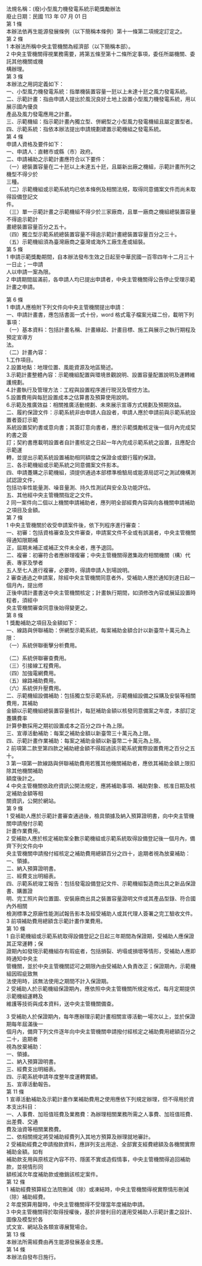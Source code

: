 法規名稱：(廢)小型風力機發電系統示範獎勵辦法  
廢止日期：民國 113 年 07 月 01 日  
第 1 條  
本辦法依再生能源發展條例（以下簡稱本條例）第十一條第二項規定訂定之。  
第 2 條  
1 本辦法所稱中央主管機關為經濟部（以下簡稱本部）。  
2 中央主管機關得視業務需要，將第五條至第十二條所定事項，委任所屬機關、委託其他機關或機  
構辦理。  
第 3 條  
本辦法之用詞定義如下：  
一、小型風力機發電系統：指單機裝置容量一瓩以上未達十瓩之風力發電系統。  
二、示範計畫：指由申請人提出於風況良好土地上設置小型風力機發電系統，用以展示國內優良  
產品及風力發電應用之計畫。  
三、示範機組：指示範計畫內獨立型、併網型之小型風力發電機組且屬定置型者。  
四、示範系統：指依本辦法提出申請規劃建置示範機組之發電系統。  
第 4 條  
申請人資格及要件如下：  
一、申請人：直轄市或縣（市）政府。  
二、申請補助之示範計畫應符合以下要件：  
（一）總裝置容量在二十瓩以上未達五十瓩，且屬新出廠之機組，示範計畫所列之機型不得少於  
三種。  
（二）示範機組或示範系統均已依本條例及相關法規，取得同意備案文件而尚未取得設備登記文  
件。  
（三）單一示範計畫之示範機組不得少於三家廠商，且單一廠商之機組總裝置容量不得逾示範計  
畫總裝置容量百分之五十。  
（四）獨立型示範系統總裝置容量不得逾示範計畫總裝置容量百分之三十。  
（五）示範機組須為臺灣廠商之臺灣或海外工廠生產或組裝。  
第 5 條  
1 申請示範獎勵期間，自本辦法發布生效之日起至中華民國一百零四年十二月三十一日止；一申請  
人以申請一案為限。  
2 申請期間屆滿前，各申請人均已提出申請者，中央主管機關得公告停止受理示範計畫之申請。  


第 6 條  
1 申請人應檢附下列文件向中央主管機關提出申請：  
一、申請計畫書，應包括書面一式十份，word 格式電子檔案光碟二份，載明下列事項：  
（一）基本資料：包括計畫名稱、計畫緣起、計畫目標、施工與展示之執行期程及預定宣導方  
法。  
（二）計畫內容：  
1.工作項目。  
2.設置地點：地理位置、風能資源及地區簡述。  
3.示範計畫整體內容：示範機組配置與環境景觀說明、設置容量配置說明及運轉維護規劃。  
4.計畫執行及管理方法：工程與設置程序進行現況及管控方法。  
5.設置費用與每瓩設置成本之估算書及預算使用說明。  
6.示範及推廣效益：相關推廣活動規劃、未來展示宣導方式規劃及預期效益。  
二、履約保證文件：示範系統非由申請人自設者，申請人應於申請前與示範系統設置者簽訂示範  
系統設置契約書或意向書；其簽訂意向書者，應於示範獎勵核定後一個月內完成契約書之簽  
訂；契約書應載明設置者自計畫核定之日起一年內完成示範系統之設置，且應配合示範運  
轉，並提出示範系統設置補助相同額度之保證金或銀行履約保證。  
三、各示範機組或示範系統之同意備案文件影本。  
四、申請躉購之示範機組，須提供通過本部標準檢驗局或能源局認可之測試機構測試認證文件，  
包括功率性能量測、噪音量測、持久性測試與安全及功能評估。  
五、其他經中央主管機關指定之文件。  
2 同一案件向二個以上機關申請補助者，應列明全部經費內容與向各機關申請補助之項目及金額。  
第 7 條  
1 中央主管機關於收受申請案件後，依下列程序進行審查：  
一、初審：包括資格審查及文件審查，申請案文件不全或有誤漏者，中央主管機關得通知限期補  
正，屆期未補正或補正文件未全者，應予退回。  
二、複審：初審符合者應辦理複審；中央主管機關得邀集政府相關機關（構）代表、專家及學者  
五人至七人進行複審，必要時，得請申請人到場說明。  
2 審查通過之申請案，除經中央主管機關同意者外，受補助人應於通知到達日起一個月內，提出修  
正後申請計畫書送中央主管機關核定；計畫執行期間，如須修改內容或展延設置時程者，須經中  
央主管機關審查同意後始得變更之。  
第 8 條  
1 獎勵補助之項目及金額如下：  
一、線路與併聯補助：併網型示範系統，每案補助金額合計以新臺幣十萬元為上限：  
（一）系統併聯衝擊分析費用。  


（二）系統併聯審查費用。  
（三）引接線工程費用。  
（四）加強電網費用。  
（五）線路補助費用。  
（六）系統併升壓費用。  
二、示範機組設備補助：包括獨立型示範系統，示範機組設備之採購及安裝等相關費用，其補助  
金額以示範機組總裝置容量核計，每瓩補助金額以核發同意備案之年度，本部訂定躉購費率  
計算參數採用之期初設置成本之百分之四十為上限。  
三、宣導活動補助：每案之補助金額以新臺幣三十萬元為上限。  
四、示範計畫作業補助：每案之補助金額以新臺幣二十萬元為上限。  
2 前項第二款至第四款之補助總金額不得超過該示範系統實際設置費用之百分之五十。  
3 第一項第一款線路與併聯補助費用若獲其他機關補助者，應依其補助金額上限扣除其他機關補助  
額度後計之。  
4 中央主管機關依政府資訊公開法規定，應將補助事項、補助對象、核准日期及核定補助金額等相  
關資訊，公開於網站。  
第 9 條  
1 受補助人應於示範計畫審查通過後，檢具領據及納入預算證明書，向中央主管機關申請撥付示範  
計畫作業費用。  
2 受補助人應於核定補助案全數示範機組或示範系統取得設備登記後一個月內，備齊下列文件向中  
央主管機關申請撥付經核定之補助費用總額百分之四十，逾期者視為放棄補助：  
一、領據。  
二、納入預算證明書。  
三、經費支出明細表。  
四、示範系統竣工報告：包括發電設備登記文件、示範機組製造商出具之新品保證書、購置證  
明、完工照片與位置圖、安裝廠商出具之裝置容量證明文件或其產品型錄、符合國內外相關  
檢測標準之原廠性能測試報告影本及經受補助人或其代理人簽署之完工驗收文件。  
3 前項補助費用總額含示範計畫作業費用。  
第 10 條  
1 自示範機組或示範系統取得設備登記之日起三年期間為保證期，受補助人應保證其正常運轉；保  
證期內如發現示範機組存有瑕疵者，包括損裂、坍塌或損壞等情形，受補助人應即時通知中央主  
管機關，並於中央主管機關認可之期限內由受補助人負責改正；保證期內，示範機組因瑕疵致無  
法使用時，該無法使用之期間不計入保證期。  
2 受補助人於示範機組保證期內，應依照中央主管機關所規定格式，每月定期提供示範機組運轉及  
維護等技術與成本資料，送中央主管機關備查。  


3 受補助人於保證期內，每年應辦理示範計畫相關宣導活動一場次以上，並於保證期每年屆滿後一  
個月內，備齊下列文件逐年向中央主管機關申請撥付經核定之補助費用總額百分之二十，逾期者  
視為放棄補助：  
一、領據。  
二、納入預算證明書。  
三、經費支出明細表。  
四、示範系統申請年度整年度運轉實績。  
五、宣導活動報告。  
第 11 條  
1 宣導活動補助及示範計畫作業補助費用之使用應依下列規定辦理，但不得用於資本支出科目：  
一、人事費、加班值班費及業務費：為辦理相關業務所需之人事費、加班值班費、出差費、交通  
費及油資等相關業務費。  
二、依相關規定將受補助經費列入其地方預算及辦理就地審計。  
2 受補助經費之申請撥款資料，應詳列支出用途、全部實支經費總額及各機關實際補助金額。如有  
補助款支用與原核定內容不符、隱匿不實或造假情事，中央主管機關得追回補助款，並視情形同  
額核減次年度補助款或撤銷該核定案件。  
第 12 條  
1 補助經費預算經立法院刪減（除）或凍結時，中央主管機關得視實際情形刪減（除）補助經費。  
2 年度預算用罄時，中央主管機關得不受理當年度補助申請。  
3 中央主管機關得於取得授權後，基於非營利目的運用受補助人示範計畫之設計、圖像及模型於各  
式文宣、網站及各類宣導展覽場合。  
第 13 條  
本辦法所需經費由再生能源發展基金支應。  
第 14 條  
本辦法自發布日施行。  


